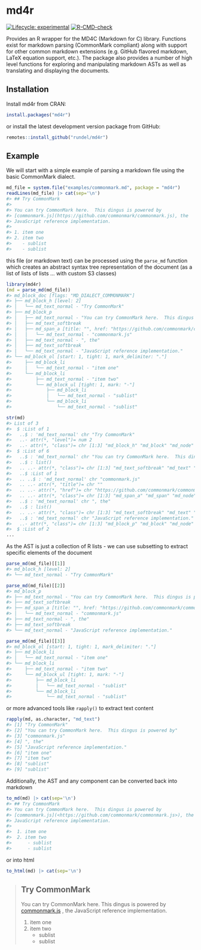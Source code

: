 

# md4r

<!-- badges: start -->

[![Lifecycle:
experimental](https://img.shields.io/badge/lifecycle-experimental-orange.svg)](https://lifecycle.r-lib.org/articles/stages.html#experimental)
[![R-CMD-check](https://github.com/rundel/md4r/actions/workflows/R-CMD-check.yaml/badge.svg)](https://github.com/rundel/md4r/actions/workflows/R-CMD-check.yaml)
<!-- badges: end -->

Provides an R wrapper for the MD4C (Markdown for C) library. Functions
exist for markdown parsing (CommonMark compliant) along with support for
other common markdown extensions (e.g. GitHub flavored markdown, LaTeX
equation support, etc.). The package also provides a number of high
level functions for exploring and manipulating markdown ASTs as well as
translating and displaying the documents.

## Installation

Install md4r from CRAN:

``` r
install.packages("md4r")
```

or install the latest development version package from GitHub:

``` r
remotes::install_github("rundel/md4r")
```

## Example

We will start with a simple example of parsing a markdown file using the
basic CommonMark dialect.

``` r
md_file = system.file("examples/commonmark.md", package = "md4r")
readLines(md_file) |> cat(sep='\n')
#> ## Try CommonMark
#> 
#> You can try CommonMark here.  This dingus is powered by
#> [commonmark.js](https://github.com/commonmark/commonmark.js), the
#> JavaScript reference implementation.
#> 
#> 1. item one
#> 2. item two
#>    - sublist
#>    - sublist
```

this file (or markdown text) can be processed using the `parse_md`
function which creates an abstract syntax tree representation of the
document (as a list of lists of lists … with custom S3 classes)

``` r
library(md4r)
(md = parse_md(md_file))
#> md_block_doc [flags: "MD_DIALECT_COMMONMARK"]
#> ├── md_block_h [level: 2]
#> │   └── md_text_normal - "Try CommonMark"
#> ├── md_block_p
#> │   ├── md_text_normal - "You can try CommonMark here.  This dingus is powered by"
#> │   ├── md_text_softbreak
#> │   ├── md_span_a [title: "", href: "https://github.com/commonmark/commonmark.js"]
#> │   │   └── md_text_normal - "commonmark.js"
#> │   ├── md_text_normal - ", the"
#> │   ├── md_text_softbreak
#> │   └── md_text_normal - "JavaScript reference implementation."
#> └── md_block_ol [start: 1, tight: 1, mark_delimiter: "."]
#>     ├── md_block_li
#>     │   └── md_text_normal - "item one"
#>     └── md_block_li
#>         ├── md_text_normal - "item two"
#>         └── md_block_ul [tight: 1, mark: "-"]
#>             ├── md_block_li
#>             │   └── md_text_normal - "sublist"
#>             └── md_block_li
#>                 └── md_text_normal - "sublist"
```

``` r
str(md)
#> List of 3
#>  $ :List of 1
#>   ..$ : 'md_text_normal' chr "Try CommonMark"
#>   ..- attr(*, "level")= num 2
#>   ..- attr(*, "class")= chr [1:3] "md_block_h" "md_block" "md_node"
#>  $ :List of 6
#>   ..$ : 'md_text_normal' chr "You can try CommonMark here.  This dingus is powered by"
#>   ..$ : list()
#>   .. ..- attr(*, "class")= chr [1:3] "md_text_softbreak" "md_text" "md_node"
#>   ..$ :List of 1
#>   .. ..$ : 'md_text_normal' chr "commonmark.js"
#>   .. ..- attr(*, "title")= chr ""
#>   .. ..- attr(*, "href")= chr "https://github.com/commonmark/commonmark.js"
#>   .. ..- attr(*, "class")= chr [1:3] "md_span_a" "md_span" "md_node"
#>   ..$ : 'md_text_normal' chr ", the"
#>   ..$ : list()
#>   .. ..- attr(*, "class")= chr [1:3] "md_text_softbreak" "md_text" "md_node"
#>   ..$ : 'md_text_normal' chr "JavaScript reference implementation."
#>   ..- attr(*, "class")= chr [1:3] "md_block_p" "md_block" "md_node"
#>  $ :List of 2
...
```

As the AST is just a collection of R lists - we can use subsetting to
extract specific elements of the document

``` r
parse_md(md_file)[[1]]
#> md_block_h [level: 2]
#> └── md_text_normal - "Try CommonMark"
```

``` r
parse_md(md_file)[[2]]
#> md_block_p
#> ├── md_text_normal - "You can try CommonMark here.  This dingus is powered by"
#> ├── md_text_softbreak
#> ├── md_span_a [title: "", href: "https://github.com/commonmark/commonmark.js"]
#> │   └── md_text_normal - "commonmark.js"
#> ├── md_text_normal - ", the"
#> ├── md_text_softbreak
#> └── md_text_normal - "JavaScript reference implementation."
```

``` r
parse_md(md_file)[[3]]
#> md_block_ol [start: 1, tight: 1, mark_delimiter: "."]
#> ├── md_block_li
#> │   └── md_text_normal - "item one"
#> └── md_block_li
#>     ├── md_text_normal - "item two"
#>     └── md_block_ul [tight: 1, mark: "-"]
#>         ├── md_block_li
#>         │   └── md_text_normal - "sublist"
#>         └── md_block_li
#>             └── md_text_normal - "sublist"
```

or more advanced tools like `rapply()` to extract text content

``` r
rapply(md, as.character, "md_text")
#> [1] "Try CommonMark"                                         
#> [2] "You can try CommonMark here.  This dingus is powered by"
#> [3] "commonmark.js"                                          
#> [4] ", the"                                                  
#> [5] "JavaScript reference implementation."                   
#> [6] "item one"                                               
#> [7] "item two"                                               
#> [8] "sublist"                                                
#> [9] "sublist"
```

Additionally, the AST and any component can be converted back into
markdown

``` r
to_md(md) |> cat(sep='\n')
#> ## Try CommonMark
#> You can try CommonMark here.  This dingus is powered by
#> [commonmark.js](<https://github.com/commonmark/commonmark.js>), the
#> JavaScript reference implementation.
#> 
#>  1. item one
#>  2. item two
#>      - sublist
#>      - sublist
```

or into html

``` r
to_html(md) |> cat(sep='\n')
```

<blockquote>
<h2>
Try CommonMark
</h2>
<p>
You can try CommonMark here. This dingus is powered by
<a href="https://github.com/commonmark/commonmark.js">commonmark.js</a>
, the JavaScript reference implementation.
</p>
<ol>
<li>
item one
</li>
<li>
item two
<ul>
<li>
sublist
</li>
<li>
sublist
</li>
</ul>
</li>
</ol>
</blockquote>
